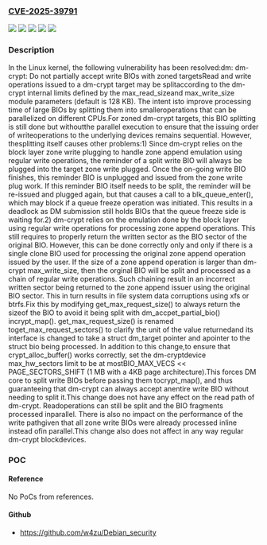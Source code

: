 ### [CVE-2025-39791](https://cve.mitre.org/cgi-bin/cvename.cgi?name=CVE-2025-39791)
![](https://img.shields.io/static/v1?label=Product&message=Linux&color=blue)
![](https://img.shields.io/static/v1?label=Version&message=&color=brightgreen)
![](https://img.shields.io/static/v1?label=Version&message=6.10%20&color=brightgreen)
![](https://img.shields.io/static/v1?label=Version&message=f211268ed1f9bdf48f06a3ead5f5d88437450579%20&color=brightgreen)
![](https://img.shields.io/static/v1?label=Vulnerability&message=n%2Fa&color=blue)

### Description

In the Linux kernel, the following vulnerability has been resolved:dm: dm-crypt: Do not partially accept write BIOs with zoned targetsRead and write operations issued to a dm-crypt target may be splitaccording to the dm-crypt internal limits defined by the max_read_sizeand max_write_size module parameters (default is 128 KB). The intent isto improve processing time of large BIOs by splitting them into smalleroperations that can be parallelized on different CPUs.For zoned dm-crypt targets, this BIO splitting is still done but withoutthe parallel execution to ensure that the issuing order of writeoperations to the underlying devices remains sequential. However, thesplitting itself causes other problems:1) Since dm-crypt relies on the block layer zone write plugging to   handle zone append emulation using regular write operations, the   reminder of a split write BIO will always be plugged into the target   zone write plugged. Once the on-going write BIO finishes, this   reminder BIO is unplugged and issued from the zone write plug work.   If this reminder BIO itself needs to be split, the reminder will be   re-issued and plugged again, but that causes a call to a   blk_queue_enter(), which may block if a queue freeze operation was   initiated. This results in a deadlock as DM submission still holds   BIOs that the queue freeze side is waiting for.2) dm-crypt relies on the emulation done by the block layer using   regular write operations for processing zone append operations. This   still requires to properly return the written sector as the BIO   sector of the original BIO. However, this can be done correctly only   and only if there is a single clone BIO used for processing the   original zone append operation issued by the user. If the size of a   zone append operation is larger than dm-crypt max_write_size, then   the orginal BIO will be split and processed as a chain of regular   write operations. Such chaining result in an incorrect written sector   being returned to the zone append issuer using the original BIO   sector.  This in turn results in file system data corruptions using   xfs or btrfs.Fix this by modifying get_max_request_size() to always return the sizeof the BIO to avoid it being split with dm_accpet_partial_bio() incrypt_map(). get_max_request_size() is renamed toget_max_request_sectors() to clarify the unit of the value returnedand its interface is changed to take a struct dm_target pointer and apointer to the struct bio being processed. In addition to this change,to ensure that crypt_alloc_buffer() works correctly, set the dm-cryptdevice max_hw_sectors limit to be at mostBIO_MAX_VECS << PAGE_SECTORS_SHIFT (1 MB with a 4KB page architecture).This forces DM core to split write BIOs before passing them tocrypt_map(), and thus guaranteeing that dm-crypt can always accept anentire write BIO without needing to split it.This change does not have any effect on the read path of dm-crypt. Readoperations can still be split and the BIO fragments processed inparallel. There is also no impact on the performance of the write pathgiven that all zone write BIOs were already processed inline instead ofin parallel.This change also does not affect in any way regular dm-crypt blockdevices.

### POC

#### Reference
No PoCs from references.

#### Github
- https://github.com/w4zu/Debian_security

